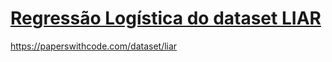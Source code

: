 <!--
SPDX-FileCopyrightText: 2024 Guilherme Leoi

SPDX-License-Identifier: Apache-2.0
-->

# [Regressão Logística do dataset LIAR](./main.py)

https://paperswithcode.com/dataset/liar
